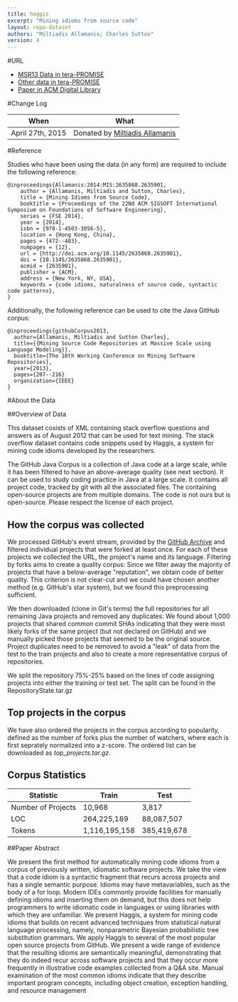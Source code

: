```yaml
---
title: haggis
excerpt: "Mining idioms from source code"
layout: repo-dataset
authors: "Miltiadis Allamanis; Charles Sutton"
version: 4
---
```


#URL

* [MSR13 Data in tera-PROMISE](https://terapromise.csc.ncsu.edu:8443/!/#repo/view/head/msr/msr13)
* [Other data in tera-PROMISE](https://terapromise.csc.ncsu.edu:8443/!/#repo/view/head/social-analysis/haggis)
* [Paper in ACM Digital Library](http://dl.acm.org/citation.cfm?id=2635901)

#Change Log

When | What
---- | ----
April 27th, 2015 | Donated by [Miltiadis Allamanis](/repo/people/data-donors/promise4.html)

#Reference

Studies who have been using the data (in any form) are required to include the following reference:

```
@inproceedings{Allamanis:2014:MIS:2635868.2635901,
    author = {Allamanis, Miltiadis and Sutton, Charles},
    title = {Mining Idioms from Source Code},
    booktitle = {Proceedings of the 22Nd ACM SIGSOFT International Symposium on Foundations of Software Engineering},
    series = {FSE 2014},
    year = {2014},
    isbn = {978-1-4503-3056-5},
    location = {Hong Kong, China},
    pages = {472--483},
    numpages = {12},
    url = {http://doi.acm.org/10.1145/2635868.2635901},
    doi = {10.1145/2635868.2635901},
    acmid = {2635901},
    publisher = {ACM},
    address = {New York, NY, USA},
    keywords = {code idioms, naturalness of source code, syntactic code patterns},
}
```

Additionally, the following reference can be used to cite the Java GitHub corpus:

```
@inproceedings{githubCorpus2013,
  author={Allamanis, Miltiadis and Sutton Charles},
  title={{Mining Source Code Repositories at Massive Scale using Language Modeling}},
  booktitle={The 10th Working Conference on Mining Software Repositories},
  year={2013},
  pages={207--216}
  organization={IEEE}
}
```

#About the Data

##Overview of Data

This dataset cosists of XML containing stack overflow questions and answers as of August 2012 that can be used for text mining. The stack overflow dataset contains code snippets used by Haggis, a system for mining code idioms developed by the researchers.

The GitHub Java Corpus is a collection of Java code at a large scale, while it has been filtered to have an above-average quality (see next section). It can be used to study coding practice in Java at a large scale. It contains all project code, tracked by git with all the associated files. The containing open-source projects are from multiple domains. The code is not ours but is open-source. Please respect the license of each project.

## How the corpus was collected

We processed GitHub's event stream, provided by the [GitHub Archive](http://www.githubarchive.org/) and filtered individual projects that were forked at least once. For each of these projects we collected the URL, the project's name and its language. Filtering by forks aims to create a quality corpus: Since we filter away the majority of projects that have a below-average "reputation", we obtain code of better quality. This criterion is not clear-cut and we could have chosen another method (e.g. GitHub's star system), but we found this preprocessing sufficient.

We then downloaded (clone in Git's terms) the full repositories for all remaining Java projects and removed any duplicates: We found about 1,000 projects that shared common commit SHAs indicating that they were most likely forks of the same project (but not declared on GitHub) and we manually picked those projects that seemed to be the original source. Project duplicates need to be removed to avoid a "leak" of data from the test to the train projects and also to create a more representative corpus of repositories.

We split the repository 75%-25% based on the lines of code assigning projects into either the training or test set. The split can be found in the RepositoryState.tar.gz

## Top projects in the corpus

We have also ordered the projects in the corpus according to popularity, defined as the number of forks plus the number of watchers, where each is first seprately normalized into a z-score. The ordered list can be downloaded as _top\_projects.tar.gz_.

## Corpus Statistics

Statistic          | Train       | Test
-------------------|-------------|---------
Number of Projects | 10,968      | 3,817
LOC                |264,225,189  | 88,087,507
Tokens             |1,116,195,158| 385,419,678


##Paper Abstract

We present the first method for automatically mining code idioms from a corpus of previously written, idiomatic software projects. We take the view that a code idiom is a syntactic fragment that recurs across projects and has a single semantic purpose. Idioms may have metavariables, such as the body of a for loop. Modern IDEs commonly provide facilities for manually defining idioms and inserting them on demand, but this does not help programmers to write idiomatic code in languages or using libraries with which they are unfamiliar. We present Haggis, a system for mining code idioms that builds on recent advanced techniques from statistical natural language processing, namely, nonparametric Bayesian probabilistic tree substitution grammars. We apply Haggis to several of the most popular open source projects from GitHub. We present a wide range of evidence that the resulting idioms are semantically meaningful, demonstrating that they do indeed recur across software projects and that they occur more frequently in illustrative code examples collected from a Q&A site. Manual examination of the most common idioms indicate that they describe important program concepts, including object creation, exception handling, and resource management
